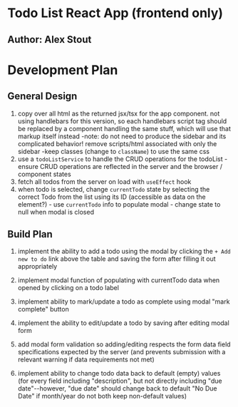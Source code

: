 # Todo List React App (frontend only)

## Author: Alex Stout

# Development Plan

## General Design

1. copy over all html as the returned jsx/tsx for the app component. not using handlebars for this version, so each handlebars script tag should be replaced by a component handling the same stuff, which will use that markup itself instead
  -note: do not need to produce the sidebar and its complicated behavior! remove scripts/html associated with only the sidebar
  -keep classes (change to `className`) to use the same css
2. use a `todoListService` to handle the CRUD operations for the todoList
  -ensure CRUD operations are reflected in the server and the browser / component states
3. fetch all todos from the server on load with `useEffect` hook
4. when todo is selected, change `currentTodo` state by selecting the correct Todo from the list using its ID (accessible as data on the element?) - use `currentTodo` info to populate modal - change state to null when modal is closed

## Build Plan

1. implement the ability to add a todo using the modal by clicking the `+ Add new to do` link above the table and saving the form after filling it out appropriately

2. implement modal function of populating with currentTodo data when opened by clicking on a todo label

3. implement ability to mark/update a todo as complete using modal "mark complete" button

4. implement the ability to edit/update a todo by saving after editing modal form

5. add modal form validation so adding/editing respects the form data field specifications expected by the server (and prevents submission with a relevant warning if data requirements not met)

6. implement ability to change todo data back to default (empty) values (for every field including "description", but not directly including "due date"--however, "due date" should change back to default "No Due Date" if month/year do not both keep non-default values)
